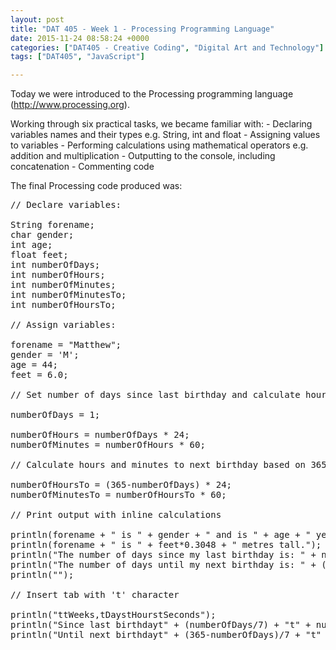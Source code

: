 ```yaml
---
layout: post
title: "DAT 405 - Week 1 - Processing Programming Language"
date: 2015-11-24 08:58:24 +0000
categories: ["DAT405 - Creative Coding", "Digital Art and Technology"]
tags: ["DAT405", "JavaScript"]

---
```

Today we were introduced to the Processing programming language (<a href="http://www.processing.org">http://www.processing.org</a>).

Working through six practical tasks, we became familiar with:
 	- Declaring variables names and their types e.g. String, int and float
 	- Assigning values to variables
 	- Performing calculations using mathematical operators e.g. addition and multiplication
 	- Outputting to the console, including concatenation
 	- Commenting code

The final Processing code produced was:
<pre class="EnlighterJSRAW" data-enlighter-language="generic">// Declare variables:

String forename;
char gender;
int age;
float feet;
int numberOfDays;
int numberOfHours;
int numberOfMinutes;
int numberOfMinutesTo;
int numberOfHoursTo;

// Assign variables:

forename = "Matthew";
gender = 'M';
age = 44;
feet = 6.0;

// Set number of days since last birthday and calculate hours and minutes this equates to

numberOfDays = 1;

numberOfHours = numberOfDays * 24;
numberOfMinutes = numberOfHours * 60;

// Calculate hours and minutes to next birthday based on 365 minus number of days since last birthday

numberOfHoursTo = (365-numberOfDays) * 24;
numberOfMinutesTo = numberOfHoursTo * 60;

// Print output with inline calculations

println(forename + " is " + gender + " and is " + age + " years old.");
println(forename + " is " + feet*0.3048 + " metres tall.");
println("The number of days since my last birthday is: " + numberOfDays);
println("The number of days until my next birthday is: " + (365-numberOfDays));
println("");

// Insert tab with 't' character

println("ttWeeks,tDaystHourstSeconds");
println("Since last birthdayt" + (numberOfDays/7) + "t" + numberOfDays + "t" + numberOfHours + "t" + (numberOfMinutes * 60));
println("Until next birthdayt" + (365-numberOfDays)/7 + "t" + (365-numberOfDays) + "t" + numberOfHoursTo + "t" + (numberOfMinutesTo * 60));</pre>